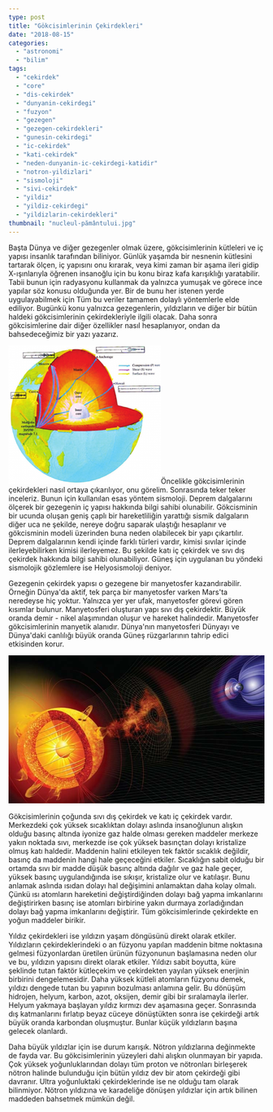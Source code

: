 ```yaml
---
type: post
title: "Gökcisimlerinin Çekirdekleri"
date: "2018-08-15"
categories: 
  - "astronomi"
  - "bilim"
tags: 
  - "cekirdek"
  - "core"
  - "dis-cekirdek"
  - "dunyanin-cekirdegi"
  - "fuzyon"
  - "gezegen"
  - "gezegen-cekirdekleri"
  - "gunesin-cekirdegi"
  - "ic-cekirdek"
  - "kati-cekirdek"
  - "neden-dunyanin-ic-cekirdegi-katidir"
  - "notron-yildizlari"
  - "sismoloji"
  - "sivi-cekirdek"
  - "yildiz"
  - "yildiz-cekirdegi"
  - "yildizlarin-cekirdekleri"
thumbnail: "nucleul-pământului.jpg"
---
```


Başta Dünya ve diğer gezegenler olmak üzere, gökcisimlerinin kütleleri ve iç yapısı insanlık tarafından biliniyor. Günlük yaşamda bir nesnenin kütlesini tartarak ölçen, iç yapısını onu kırarak, veya kimi zaman bir aşama ileri gidip X-ışınlarıyla öğrenen insanoğlu için bu konu biraz kafa karışıklığı yaratabilir. Tabii bunun için radyasyonu kullanmak da yalnızca yumuşak ve görece ince yapılar söz konusu olduğunda yer. Bir de bunu her istenen yerde uygulayabilmek için Tüm bu veriler tamamen dolaylı yöntemlerle elde ediliyor. Bugünkü konu yalnızca gezegenlerin, yıldızların ve diğer bir bütün haldeki gökcisimlerinin çekirdekleriyle ilgili olacak. Daha sonra gökcisimlerine dair diğer özellikler nasıl hesaplanıyor, ondan da bahsedeceğimiz bir yazı yazarız.

![Dünya'nın iç yapısı ve sismik dalgalar](images/Earths-structure-and-schematic-picture-of-travelling-seismic-waves-inside-the-Earth-300x272.png)Öncelikle gökcisimlerinin çekirdekleri nasıl ortaya çıkarılıyor, onu görelim. Sonrasında teker teker inceleriz. Bunun için kullanılan esas yöntem sismoloji. Deprem dalgalarını ölçerek bir gezegenin iç yapısı hakkında bilgi sahibi olunabilir. Gökcisminin bir ucunda oluşan geniş çaplı bir hareketliliğin yarattığı sismik dalgaların diğer uca ne şekilde, nereye doğru saparak ulaştığı hesaplanır ve gökcisminin modeli üzerinden buna neden olabilecek bir yapı çıkartılır. Deprem dalgalarının kendi içinde farklı türleri vardır, kimisi sıvılar içinde ilerleyebilirken kimisi ilerleyemez. Bu şekilde katı iç çekirdek ve sıvı dış çekirdek hakkında bilgi sahibi olunabiliyor. Güneş için uygulanan bu yöndeki sismolojik gözlemlere ise Helyosismoloji deniyor.

Gezegenin çekirdek yapısı o gezegene bir manyetosfer kazandırabilir. Örneğin Dünya'da aktif, tek parça bir manyetosfer varken Mars'ta neredeyse hiç yoktur. Yalnızca yer yer ufak, manyetosfer görevi gören kısımlar bulunur. Manyetosferi oluşturan yapı sıvı dış çekirdektir. Büyük oranda demir - nikel alaşımından oluşur ve hareket halindedir. Manyetosfer gökcisimlerinin manyetik alanıdır. Dünya'nın manyetosferi Dünyayı ve Dünya'daki canlılığı büyük oranda Güneş rüzgarlarının tahrip edici etkisinden korur.

![Güneş rüzgarları ve Dünya'nın manyetosferi](images/manyetosfer.jpg)

Gökcisimlerinin çoğunda sıvı dış çekirdek ve katı iç çekirdek vardır. Merkezdeki çok yüksek sıcaklıktan dolayı aslında insanoğlunun alışkın olduğu basınç altında iyonize gaz halde olması gereken maddeler merkeze yakın noktada sıvı, merkezde ise çok yüksek basınçtan dolayı kristalize olmuş katı haldedir. Maddenin halini etkileyen tek faktör sıcaklık değildir, basınç da maddenin hangi hale geçeceğini etkiler. Sıcaklığın sabit olduğu bir ortamda sıvı bir madde düşük basınç altında dağılır ve gaz hale geçer, yüksek basınç uygulandığında ise sıkışır, kristalize olur ve katılaşır. Bunu anlamak aslında ısıdan dolayı hal değişimini anlamaktan daha kolay olmalı. Çünkü ısı atomların hareketini değiştirdiğinden dolayı bağ yapma imkanlarını değiştirirken basınç ise atomları birbirine yakın durmaya zorladığından dolayı bağ yapma imkanlarını değiştirir. Tüm gökcisimlerinde çekirdekte en yoğun maddeler birikir.

Yıldız çekirdekleri ise yıldızın yaşam döngüsünü direkt olarak etkiler. Yıldızların çekirdeklerindeki o an füzyonu yapılan maddenin bitme noktasına gelmesi füzyonlardan üretilen ürünün füzyonunun başlamasına neden olur ve bu, yıldızın yapısını direkt olarak etkiler. Yıldızı sabit boyutta, küre şeklinde tutan faktör kütleçekim ve çekirdekten yayılan yüksek enerjinin birbirini dengelemesidir. Daha yüksek kütleli atomların füzyonu demek, yıldızı dengede tutan bu yapının bozulması anlamına gelir. Bu dönüşüm hidrojen, helyum, karbon, azot, oksijen, demir gibi bir sıralamayla ilerler. Helyum yakmaya başlayan yıldız kırmızı dev aşamasına geçer. Sonrasında dış katmanlarını fırlatıp beyaz cüceye dönüştükten sonra ise çekirdeği artık büyük oranda karbondan oluşmuştur. Bunlar küçük yıldızların başına gelecek olanlardı.

Daha büyük yıldızlar için ise durum karışık. Nötron yıldızlarına değinmekte de fayda var. Bu gökcisimlerinin yüzeyleri dahi alışkın olunmayan bir yapıda. Çok yüksek yoğunluklarından dolayı tüm proton ve nötronları birleşerek nötron halinde bulunduğu için bütün yıldız dev bir atom çekirdeği gibi davranır. Ultra yoğunluktaki çekirdeklerinde ise ne olduğu tam olarak bilinmiyor. Nötron yıldızına ve karadeliğe dönüşen yıldızlar için artık bilinen maddeden bahsetmek mümkün değil.
